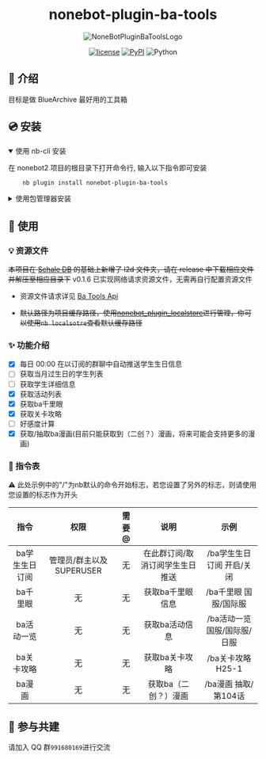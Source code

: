 <div align="center">

# nonebot-plugin-ba-tools

![NoneBotPluginBaToolsLogo](https://github.com/hanasa2023/nonebot-plugin-ba-tools/blob/main/logo.png)

[![license](https://img.shields.io/github/license/hanasa2023/nonebot-plugin-ba-tools.svg)](./LICENSE)
[![PyPI](https://img.shields.io/pypi/v/nonebot-plugin-ba-tools.svg)](https://pypi.python.org/pypi/nonebot-plugin-ba-tools)
![Python](https://img.shields.io/badge/python-3.9+-blue.svg)

</div>

## 📖 介绍

目标是做 BlueArchive 最好用的工具箱

## 💿 安装

<details open>
<summary>使用 nb-cli 安装</summary>

在 nonebot2 项目的根目录下打开命令行, 输入以下指令即可安装

```sh
    nb plugin install nonebot-plugin-ba-tools
```

</details>

<details>
<summary>使用包管理器安装</summary>

在 nonebot2 项目的插件目录下, 打开命令行, 根据你使用的包管理器, 输入相应的安装命令

<details>
<summary>pip</summary>

```sh
  pip install nonebot-plugin-ba-tools
```

</details>

打开 nonebot2 项目根目录下的 `pyproject.toml` 文件, 在 `[tool.nonebot]` 部分追加写入

```python
    plugins = ["nonebot_plugin_ba_tools"]
```

</details>

## 🎉 使用

### 💡 资源文件

~~本项目在 [Schale DB](https://github.com/SchaleDB/SchaleDB) 的基础上新增了 l2d 文件夹，请在 release 中下载相应文件并解压至相应目录下~~ v0.1.6 已实现网络请求资源文件，无需再自行配置资源文件

- 资源文件请求详见 [Ba Tools Api](https://api.hanasaki.tech)

- ~~默认路径为项目缓存路径，使用[nonebot_plugin_localstore](https://github.com/nonebot/plugin-localstore)进行管理，你可以使用`nb localsotre`查看默认缓存路径~~

### ✨ 功能介绍

- [x] 每日 00:00 在以订阅的群聊中自动推送学生生日信息
- [ ] 获取当月过生日的学生列表
- [ ] 获取学生详细信息
- [x] 获取活动列表
- [x] 获取ba千里眼
- [x] 获取关卡攻略
- [ ] 好感度计算
- [x] 获取/抽取ba漫画(目前只能获取到（二创？）漫画，将来可能会支持更多的漫画)

### 🤖 指令表

⚠️ 此处示例中的"/"为nb默认的命令开始标志，若您设置了另外的标志，则请使用您设置的标志作为开头

|      指令      |           权限            | 需要@ |              说明               |             示例             |
| :------------: | :-----------------------: | :---: | :-----------------------------: | :--------------------------: |
| ba学生生日订阅 | 管理员/群主以及 SUPERUSER |  无   | 在此群订阅/取消订阅学生生日推送 |  /ba学生生日订阅 开启/关闭   |
|    ba千里眼    |            无             |  无   |        获取ba千里眼信息         |    /ba千里眼 国服/国际服     |
|   ba活动一览   |            无             |  无   |         获取ba活动信息          | /ba活动一览 国服/国际服/日服 |
|   ba关卡攻略   |            无             |  无   |         获取ba关卡攻略          |      /ba关卡攻略 H25-1       |
|     ba漫画     |            无             |  无   |      获取ba（二创？）漫画       |     /ba漫画 抽取/第104话     |

## 👥 参与共建

请加入 QQ 群`991680169`进行交流
